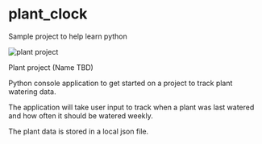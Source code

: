 # plant_clock
Sample project to help learn python

![plant project](https://user-images.githubusercontent.com/20847906/151476598-8d0abd51-1a78-4888-92c2-8d97a8ff1bb9.png)

Plant project (Name TBD)

Python console application to get started on a project to track plant watering data.

The application will take user input to track when a plant was last watered and how often it should be watered weekly.

The plant data is stored in a local json file.
